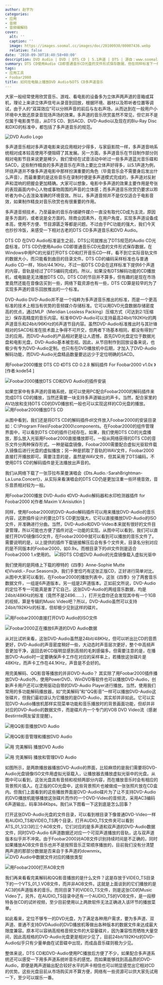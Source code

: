 ```yaml
---
author: 赵宇为
categories:
- 应用
- 音频
- 音频编解码
cover:
  alt: ''
  caption: ''
  image: https://images.soomal.cc/images/doc/20100930/00007436.webp
  relative: false
date: '2010-09-30T18:40:58+08:00'
description: DVD Audio | DVD | DTS CD | 5.1声道 | DTS | 源自：www.soomal.com | 版权：原创 |  平均/总评分：09.37/281
summary: DTS CD使用Audio CD即普通音乐CD光盘的文件形式保存数据，但在同样标准下一般保存6个声道的信号，从而实现多声道音乐输出。而DVD-Audio它不但提供了多声道输出方案，同时还提供了很高的音频规格。它们虽然谈不上主流应用，如何通过Foobar可以轻松体验？
tags:
- 应用工具
- Foobar2000
title: 如何在电脑上播放DVD Audio与DTS CD多声道音乐
---
```


大家一般经常使用欣赏音乐、游戏、看电影的设备多为立体声两声道的音箱或耳机，理论上来讲立体声信号从录音到回放，根据环境、器材以及聆听者位置等调试，由于人的“双耳效应”可以分辨声音的前后与左右声场，从而达到在一般用户小环境中大致还原录音现场声场的效果。多声道的音乐欣赏虽然不常见，但它并不是仅属于电影类节目，从DTS CD、到SACD、DVD-Audio以及现在的Blu-Ray Disc和DXD的标准中，都包括了多声道音乐的规范。

![DVD Audio Logo](https://images.soomal.cc/images/doc/20100122/00003815.webp)




多声道音乐相对多声道电影来说应用相对少得多，与家庭影院一样，多声道音响系统相对成本较高使用不便阻碍了其发展。另一方面，多声道音乐在节目制作部分则相对电影节目来说更是稀少。我们曾经在试音活动中听过一些多声道蓝光音乐碟和SACD，这些制作精良的多声道音乐在声场上要比立体声好得多，以5.1声道为例，环绕声道并不像多声道电影中那样扮演重要的角色（毕竟音乐会不需要身后发出什么声音），而最重要的是这些音乐在录制时便是多声道模式完成的，多声道对反射声和混响的把握会更加精确。大家可以想象，电影中多声道的效果主要作用是夸张的表现画面内中心人物或事物周围的声音的立体感；而多声道音乐欣赏仍要求以聆听者为中心去渲染准确的环境音效。所以，多声道音频并不是仅仅适合于电影音效，如果制作精良对音乐欣赏也有很重要的作用。

多声道音频技术，乃至最新的音乐存储硬件媒介一直没有取代CD成为主流，原因是多方面的，或者说是全方面的。除商业因素外，在用户角度，实现多声道设备成本高，使用不方便、节目源匮乏等都是问题。不过由于PC功能的强大，我们今天也抄抄冷饭，来感受一下相对古老的DTS CD多声道音乐和DVD Audio。


DTS CD
在DVD Audio标准诞生之前，DTS公司就推出了DTS规范的Audio CD光盘标准，DTS CD仍使用Audio CD即普通音乐CD光盘的文件形式保存数据，在Windows中用PC的光驱打开DTS CD和打开音乐CD一样，看不到它实际音轨文件的数据大小，而只能看到曲目的目录文件。DTS CD的编码采样标准也与普通Audio CD一样，16bit/44.1KHz，不过一般DTS CD会在这样标准下提供6个声道的内容，音轨是经过了DTS编码完成的。所以，如果没有DTS解码功能的CD播放机，或电脑是无法播放DTS CD。DTS CD的节目并不算多，但有趣的是现在市场里竟然还能在音像店买到一些，网络下载资源也有一些，DTS CD算是较早的为了实现多声道的音乐回放推出的一个标准。

DVD-Audio
DVD-Audio并不是一个纯粹为多声道音乐推出的标准，而是一个更高标准的技术上相当有优势的音频媒介存储标准。它可以用DVD光盘数据存储密度高的优点，通过MLP（Meridian Lossless Packing）压缩方式（可达到2:1压缩比）保存高精度的音乐内容。标准中DVD-Audio可以支持最高24bit/192KHz的两声道音乐和24bit/96KHz的6声道节目内容。虽然DVD-Audio标准推出时与其针锋相对的SACD标准在技术面上争得不可开交，但两者下场基本相同，都没有得到广泛的应用。而DVD-Audio的产品相对更是让人遗憾，首先DVD光盘定位于数据光盘和电影光盘，DVD-Audio基本被忽视。因此，从节目制作到回放设备来说，也极少有专为DVD-Audio定制。也只有在DVD播放机中后期，才加入了DVD-Audio解码功能，而DVD-Audio光盘精品数量要远远少于定位明确的SACD。

用Foobar2000播放 DTS CD
《DTS CD 0.2.8 解码插件 For Foobar2000 v1.0x 》[作者:kode54 ]


![Foobar2000播放DTS CD和DVD Audio的插件安装](https://images.soomal.cc/images/doc/20100930/00007433.webp)




如果您家中有多声道的音箱系统，就可以使用PC配合Foobar2000的解码插件来完成DTS CD的播放，当然还需要一块支持多声道输出的声卡。当然，配合家里的AV功放和支持DTS CD的DVD播放机一般也可以实现这样的CD光盘的播放。
![用Foobar2000播放DTS CD](https://images.soomal.cc/images/doc/20100930/00007440.webp)




从图中看到，我们还是将DTS CD的解码插件dll文件放入Foobar2000的安装目录如：C:\Program Files\Foobar2000\components。在Foobar2000的组件管理界面中，可以看到DTS CD的插件已经存在。如果，我们使用DTS CD的光盘播放，那么放入光驱用Foobar2000直接播放即可。一般从网络获得的DTS CD的音乐文件分两种保存形式。一种是磁盘镜像，Foobar2000需要配合虚拟光驱软件载入镜像后进行光盘的虚拟播放；另一种是抓取了音轨的WAV文件，Foobar2000直接打开播放即可。需要注意的是，虽然是WAV文件，但其采用了DTS编码，不使用DTS CD的解码插件是无法播放出声音的。

我们从网络下载了一张莎拉布莱曼演唱会《Dts.Audio.-SarahBrightman-La.Luna.Concert》，从实际来看演唱会的DTS CD仍是更加注重一些环境音效，音乐音质相对较为一般。

用Foobar2000播放 DVD-Audio
《DVD-Audio解码器和水印检测器插件 for Foobar2000 》[作者:Maxim V.Anisiutkin ]


同样，使用Foobar2000的DVD-Audio解码插件可以用来播放DVD-Audio的音乐内容，这款插件设计的要比DTS CD更加强大，它可以直接播放DVD-Audio的ISO文件，并准确进行分曲。当然，DVD-Audio和DVD-Video本来就有很好的文件目录管理，所以可能也方便了插件对这一功能的实现。从图中可以看到，我们可以直接打开DVD镜像ISO文件，在Foobar2000中就可以看到可以播放的音乐文件了。需要说明的是，以上提供的插件下载链接解压后会有多个文件夹，目录名分别对应的是不同版本的Foobar2000，如0.9x。而根目录下的dll文件则是适合Foobar2000 1.x使用的。
![将DTS CD或DVD Audio的光盘镜像载入虚拟光驱中](https://images.soomal.cc/images/doc/20100930/00007441.webp)




我们使用的是网络上下载的穆特的《四季》Anne-Sophie Mutte 《[Vivaldi.-.Four.Seasons]》，我们手里恰巧有这张正版CD，正好进行简单对比。从图中大家可以看到，在Foobar2000的播放列表中，这张《四季》分了两套音乐数据文件，一组是6声道版本，另一组是2声道版本。正如前文所说，DVD-Audio的定位不专一可能真是害了它自己，这张DVD-Audio的两组音乐数据，均是24bit/48KHz的标准（竟然不是2496……），打开光盘你还会发现其中有一个1GB的视频，算是专辑的Music Video吧？所以，DVD-Audio虽然可以支持24bit/192KHz的标准，但却极少见到这样的碟片。

![用Foobar2000直接打开DVD Audio的ISO文件](https://images.soomal.cc/images/doc/20100930/00007434.webp)




![Foobar2000正在播放6声道的DVD Audio数据](https://images.soomal.cc/images/doc/20100930/00007435.webp)




从对比试听来看，这张DVD-Audio虽然是24bit/48KHz，但可以听出比CD的音质更好，DVD-Audio的声音密度稍好一些，大动态时声音层次更好，整个中高频声音更加干净，返回去听CD版明显感到高频的毛刺感偏多。但需要注意的是，在播放DVD-Audio时一定要确保声卡工作在对应的采样率上，若播放这张碟片是48KHz，而声卡工作在44.1KHz，声音是不会好的。

用完美解码、QQ影音等播放的并非DVD-Audio？
其实除了用Foobar2000插件播放DVD-Audio外，使用PowerDVD、WinDVD等软件也可以播放DVD-Audio，创新声卡用户还可以使用驱动自带的DVD-Audio Player进行播放。当然，使用我们常用的多功能解码播放器，如“完美解码”和“QQ影音”一样可以播放DVD-Audio这张碟片，但我们最初误认为它播放的是DVD-Audio，其实却并非如此。它可以实现DVD-Audio播放机那样实现菜单功能和音乐播放时的背景画面功能，但却并非对应的DVD-Audio的数据文件，而是碟片内一个专门的VOB DVD Video流（感谢Bestirnte网友留言提醒）。

![用QQ影音播放DVD Audio](https://images.soomal.cc/images/doc/20100930/00007436.webp)




![用QQ影音管理和播放DVD Audio](https://images.soomal.cc/images/doc/20100930/00007437.webp)




![用 完美解码 播放DVD Audio](https://images.soomal.cc/images/doc/20100930/00007438.webp)




![用 完美解码 播放和管理DVD Audio](https://images.soomal.cc/images/doc/20100930/00007439.webp)




如图所示，是两款播放器播放DVD-Audio的界面，比较麻烦的是我们需要将DVD-Audio光盘镜像ISO文件用虚拟光驱载入，让播放器去播放虚拟光驱中的光盘。从图中可以看到，这张光盘具有音频和视频两部分内容，而在播放音乐时会有相应的背景照片插入。在正版的CD光盘中，这些背景照片也被做成一张张照片放在CD盒内。但我们上面看到的这些播放界面是DVD-Audio碟片为了让不支持DVD-Audio的DVD播放机能够播放这张碟片而作的一个DVD-Video的音频流，采用AC3编码 6声道输出，码率384Kbps。我们从下图看一下这到底是怎么回事？

打开这张DVD-Audio光盘的文件目录，可以看到根目录下像普通DVD-Video一样有AUDIO_TS和VIDEO_TS两个目录，打开AUDIO_TS文件夹可以看到ATS_01_1/2/3的三个AOB文件，它们对应的是多声道和双声道的DVD-Audio数据文件，同时DVD-Audio 6声道数据还对应一个可双声道播放的音轨，这与双声道版本似乎并不冲突。由于Foobar2000对AOB文件识别持续时间是不正确的，同时如果播放AOB文件音乐也并不是按照音乐正常顺序播放的，目前我们没有分清楚两声道的那部分数据是否来自于多声道的downmix。
![DVD Audio中数据文件对应的播放类型](https://images.soomal.cc/images/doc/20100930/00007442.webp)




![用Foobar2000打开AOB文件](https://images.soomal.cc/images/doc/20100930/00007443.webp)




我们再来看看完美解码和QQ影音播放的是什么文件？这是存放于VIDEO_TS目录下的一个VTS_01_1.VOB文件，而并非AOB文件。这就是上面谈到的它们播放的是AC3的6声道版本的音乐。而同目录下的VIDEO_TS文件，则是这张CD的Music Video了。另外，在AUDIO_TS目录中还有一个AUDIO_TS的VOB文件，是一段穆特各张CD的试听视频，至少目前使用以上两款软件无法正确进入该环节的播放菜单。

如此看来，定位不够专一的DVD光盘，为了满足各种用户需求，要为多声道、双声道、普通不支持DVDAudio的DVD播放机等做出各种版本的数据文件来达成最大限度兼容。原本可以容纳高规格音频文件的大容量碟片，因为兼容性而牺牲大量空间，因此高规格的DVD-Audio光盘更是相对少见了，目前24bit/192KHz的DVD-Audio似乎只有少量单曲在试音碟中出现，而成品音乐碟则极为少见。

整体来说，DTS CD和DVD-Audio使用PC播放后方便了不少，如果配合多声道系统还可以感受一下用多声道系统听音乐的感觉。而如果能够找到高品质的DVD-Audio，即便是两声道输出配合较好水平的声卡相信也可以明显感觉出它相对CD的优势。这些光盘目前从市场购买并不算方便，网络有一些资源可以供大家先试用一下，至少可以娱乐一番。